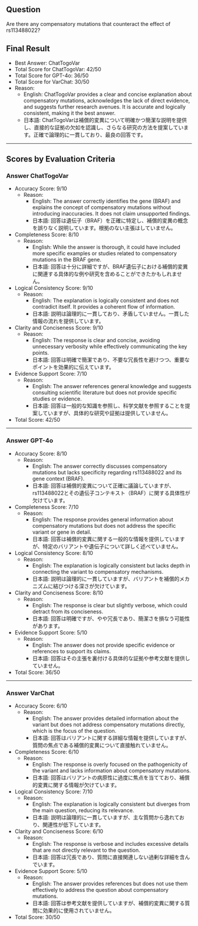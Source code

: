 ## Question

Are there any compensatory mutations that counteract the effect of rs113488022?

## Final Result

- Best Answer: ChatTogoVar
- Total Score for ChatTogoVar: 42/50
- Total Score for GPT-4o: 36/50
- Total Score for VarChat: 30/50
- Reason:
  - English: ChatTogoVar provides a clear and concise explanation about compensatory mutations, acknowledges the lack of direct evidence, and suggests further research avenues. It is accurate and logically consistent, making it the best answer.
  - 日本語: ChatTogoVarは補償的変異について明確かつ簡潔な説明を提供し、直接的な証拠の欠如を認識し、さらなる研究の方法を提案しています。正確で論理的に一貫しており、最良の回答です。

---

## Scores by Evaluation Criteria

### Answer ChatTogoVar
- Accuracy Score: 9/10
  - Reason: 
    - English: The answer correctly identifies the gene (BRAF) and explains the concept of compensatory mutations without introducing inaccuracies. It does not claim unsupported findings.
    - 日本語: 回答は遺伝子（BRAF）を正確に特定し、補償的変異の概念を誤りなく説明しています。根拠のない主張はしていません。
- Completeness Score: 8/10
  - Reason: 
    - English: While the answer is thorough, it could have included more specific examples or studies related to compensatory mutations in the BRAF gene.
    - 日本語: 回答は十分に詳細ですが、BRAF遺伝子における補償的変異に関連する具体的な例や研究を含めることができたかもしれません。
- Logical Consistency Score: 9/10
  - Reason: 
    - English: The explanation is logically consistent and does not contradict itself. It provides a coherent flow of information.
    - 日本語: 説明は論理的に一貫しており、矛盾していません。一貫した情報の流れを提供しています。
- Clarity and Conciseness Score: 9/10
  - Reason: 
    - English: The response is clear and concise, avoiding unnecessary verbosity while effectively communicating the key points.
    - 日本語: 回答は明確で簡潔であり、不要な冗長性を避けつつ、重要なポイントを効果的に伝えています。
- Evidence Support Score: 7/10
  - Reason: 
    - English: The answer references general knowledge and suggests consulting scientific literature but does not provide specific studies or evidence.
    - 日本語: 回答は一般的な知識を参照し、科学文献を参照することを提案していますが、具体的な研究や証拠は提供していません。
- Total Score: 42/50

---

### Answer GPT-4o
- Accuracy Score: 8/10
  - Reason: 
    - English: The answer correctly discusses compensatory mutations but lacks specificity regarding rs113488022 and its gene context (BRAF).
    - 日本語: 回答は補償的変異について正確に議論していますが、rs113488022とその遺伝子コンテキスト（BRAF）に関する具体性が欠けています。
- Completeness Score: 7/10
  - Reason: 
    - English: The response provides general information about compensatory mutations but does not address the specific variant or gene in detail.
    - 日本語: 回答は補償的変異に関する一般的な情報を提供していますが、特定のバリアントや遺伝子について詳しく述べていません。
- Logical Consistency Score: 8/10
  - Reason: 
    - English: The explanation is logically consistent but lacks depth in connecting the variant to compensatory mechanisms.
    - 日本語: 説明は論理的に一貫していますが、バリアントを補償的メカニズムに結びつける深さが欠けています。
- Clarity and Conciseness Score: 8/10
  - Reason: 
    - English: The response is clear but slightly verbose, which could detract from its conciseness.
    - 日本語: 回答は明確ですが、やや冗長であり、簡潔さを損なう可能性があります。
- Evidence Support Score: 5/10
  - Reason: 
    - English: The answer does not provide specific evidence or references to support its claims.
    - 日本語: 回答はその主張を裏付ける具体的な証拠や参考文献を提供していません。
- Total Score: 36/50

---

### Answer VarChat
- Accuracy Score: 6/10
  - Reason: 
    - English: The answer provides detailed information about the variant but does not address compensatory mutations directly, which is the focus of the question.
    - 日本語: 回答はバリアントに関する詳細な情報を提供していますが、質問の焦点である補償的変異について直接触れていません。
- Completeness Score: 6/10
  - Reason: 
    - English: The response is overly focused on the pathogenicity of the variant and lacks information about compensatory mutations.
    - 日本語: 回答はバリアントの病原性に過度に焦点を当てており、補償的変異に関する情報が欠けています。
- Logical Consistency Score: 7/10
  - Reason: 
    - English: The explanation is logically consistent but diverges from the main question, reducing its relevance.
    - 日本語: 説明は論理的に一貫していますが、主な質問から逸れており、関連性が低下しています。
- Clarity and Conciseness Score: 6/10
  - Reason: 
    - English: The response is verbose and includes excessive details that are not directly relevant to the question.
    - 日本語: 回答は冗長であり、質問に直接関連しない過剰な詳細を含んでいます。
- Evidence Support Score: 5/10
  - Reason: 
    - English: The answer provides references but does not use them effectively to address the question about compensatory mutations.
    - 日本語: 回答は参考文献を提供していますが、補償的変異に関する質問に効果的に使用されていません。
- Total Score: 30/50